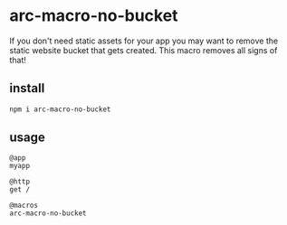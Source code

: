 # arc-macro-no-bucket

If you don't need static assets for your app you may want to remove the static website bucket that gets created. This macro removes all signs of that!

## install

```bash
npm i arc-macro-no-bucket
```

## usage

```
@app
myapp

@http
get /

@macros
arc-macro-no-bucket
```
